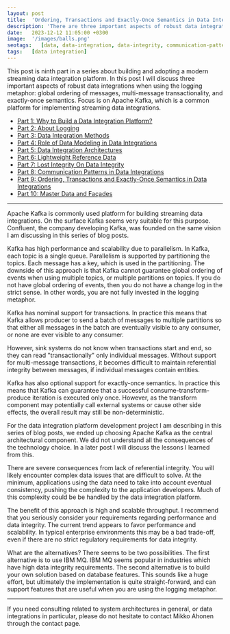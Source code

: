 ```yaml
---
layout: post
title:  'Ordering, Transactions and Exactly-Once Semantics in Data Integrations'
description: 'There are three important aspects of robust data integrations when using queues: global ordering of messages, multi-message transactionality, and exactly-once semantics.'
date:   2023-12-12 11:05:00 +0300
image:  '/images/balls.png'
seotags:   [data, data-integration, data-integrity, communication-patterns]
tags:   [data integration]
---
```

This post is ninth part in a series about building and adopting a modern
streaming data integration platform. In this post I will discuss three important aspects of robust data integrations
when using the logging metaphor: global ordering of messages, multi-message transactionality, and exactly-once semantics. Focus is
on Apache Kafka, which is a common platform for implementing streaming data integrations.
 
* [Part 1: Why to Build a Data Integration Platform?](https://jauzo.com/2023/08/11/why-dip/)
* [Part 2: About Logging](https://jauzo.com/2023/08/25/logging/)
* [Part 3: Data Integration Methods](https://jauzo.com/2023/08/28/data-integration-methods/)
* [Part 4: Role of Data Modeling in Data Integrations](https://jauzo.com/2023/08/29/data-modeling/)
* [Part 5: Data Integration Architectures](https://jauzo.com/2023/09/08/data-integration-architectures/)
* [Part 6: Lightweight Reference Data](https://jauzo.com/2023/09/09/lightweight-reference-data/)
* [Part 7: Lost Integrity On Data Integrity](https://jauzo.com/2023/09/09/data-integrity/)
* [Part 8: Communication Patterns in Data Integrations](https://jauzo.com/2023/09/11/data-integration-communication-patterns/)
* [Part 9: Ordering, Transactions and Exactly-Once Semantics in Data Integrations](https://jauzo.com/2023/12/12/data-integration-ordering-etc/)
* [Part 10: Master Data and Façades](https://jauzo.com/2023/12/13/master-data-and-facades/)

***

Apache Kafka is commonly used platform for building streaming data integrations. On the
surface Kafka seems very suitable for this purpose. Confluent, the company
developing Kafka, was founded on the same vision I am discussing in this
series of blog posts.

Kafka has high performance and scalability due to parallelism. In Kafka, each
topic is a single queue. Parallelism is supported by partitioning the topics.
Each message has a key, which is used in the partitioning. The downside
of this approach is that Kafka cannot guarantee global ordering of events when
using multiple topics, or multiple partitions on topics. If you do not have
global ordering of events, then you do not have a change log in the strict
sense. In other words, you are not fully invested in the logging metaphor.

Kafka has nominal support for transactions. In practice this means that 
Kafka allows producer to send a batch of messages to multiple partitions so
that either all messages in the batch are eventually visible to any consumer, or none are 
ever visible to any consumer.

However, sink systems do not know when transactions start and end,
so they can read "transactionally" only individual messages. Without support for
multi-message transactions, it becomes difficult to maintain referential integrity
between messages, if individual messages contain entities.

Kafka has also optional support for exactly-once semantics. In practice this means that
Kafka can guarantee that a successful consume-transform-produce iteration is
executed only once. However, as the transform component may potentially call external 
systems or cause other side effects, the overall result may still be non-deterministic.

For the data integration platform development project I am describing in this series of
blog posts, we ended up choosing Apache Kafka as the central architectural component. 
We did not understand all the consequences of the technology choice. In a later 
post I will discuss the lessons I learned from this.

There are severe consequences from lack of referential integrity. You will
likely encounter complex data issues that are difficult to solve. At the minimum, 
applications using the data need to take into account eventual consistency, pushing 
the complexity to the application developers. Much of this complexity could be 
be handled by the data integration platform.

The benefit of this approach is high and scalable throughput. I recommend that you seriously
consider your requirements regarding performance and data integrity. The current 
trend appears to favor performance and scalability. In typical enterprise environments 
this may be a bad trade-off, even if there are no strict regulatory requirements for data integrity.

What are the alternatives? There seems to be two possibilities. The first alternative is to use IBM MQ. 
IBM MQ seems popular in industries which have high data integrity requirements. The second alternative is 
to build your own solution based on database features. This sounds like a huge effort, but ultimately 
the implementation is quite straight-forward, and can support features that are useful when you are
using the logging metaphor.

***

If you need consulting related to system architectures in general, or data integrations in
particular, please do not hesitate to contact Mikko Ahonen through the contact page.
